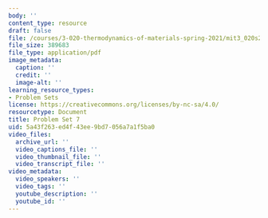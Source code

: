 ```yaml
---
body: ''
content_type: resource
draft: false
file: /courses/3-020-thermodynamics-of-materials-spring-2021/mit3_020s21_pset07.pdf
file_size: 389683
file_type: application/pdf
image_metadata:
  caption: ''
  credit: ''
  image-alt: ''
learning_resource_types:
- Problem Sets
license: https://creativecommons.org/licenses/by-nc-sa/4.0/
resourcetype: Document
title: Problem Set 7
uid: 5a43f263-ed4f-43ee-9bd7-056a7a1f5ba0
video_files:
  archive_url: ''
  video_captions_file: ''
  video_thumbnail_file: ''
  video_transcript_file: ''
video_metadata:
  video_speakers: ''
  video_tags: ''
  youtube_description: ''
  youtube_id: ''
---
```

